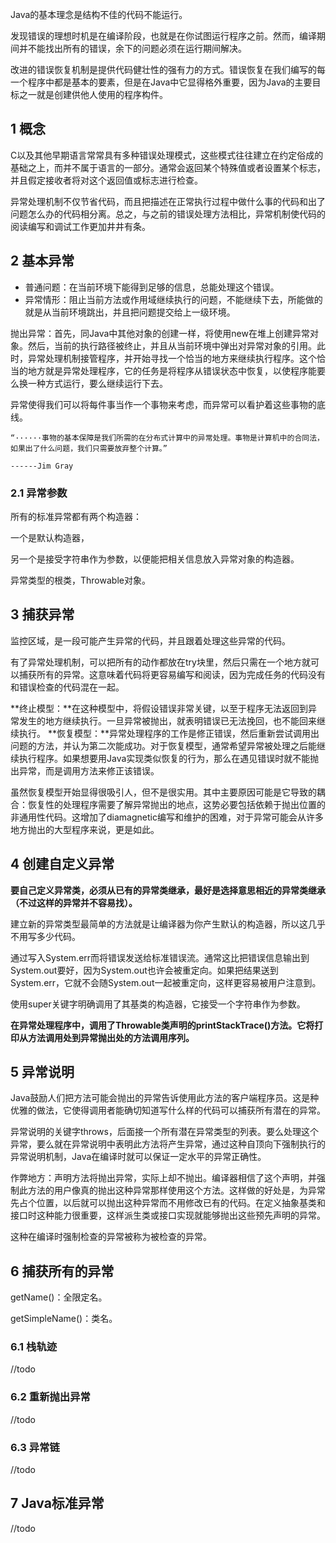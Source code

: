 Java的基本理念是结构不佳的代码不能运行。 

发现错误的理想时机是在编译阶段，也就是在你试图运行程序之前。然而，编译期间并不能找出所有的错误，余下的问题必须在运行期间解决。

改进的错误恢复机制是提供代码健壮性的强有力的方式。错误恢复在我们编写的每一个程序中都是基本的要素，但是在Java中它显得格外重要，因为Java的主要目标之一就是创建供他人使用的程序构件。

## 1 概念

C以及其他早期语言常常具有多种错误处理模式，这些模式往往建立在约定俗成的基础之上，而并不属于语言的一部分。通常会返回某个特殊值或者设置某个标志，并且假定接收者将对这个返回值或标志进行检查。

异常处理机制不仅节省代码，而且把描述在正常执行过程中做什么事的代码和出了问题怎么办的代码相分离。总之，与之前的错误处理方法相比，异常机制使代码的阅读编写和调试工作更加井井有条。

## 2 基本异常

- 普通问题：在当前环境下能得到足够的信息，总能处理这个错误。
- 异常情形：阻止当前方法或作用域继续执行的问题，不能继续下去，所能做的就是从当前环境跳出，并且把问题提交给上一级环境。

抛出异常：首先，同Java中其他对象的创建一样，将使用new在堆上创建异常对象。然后，当前的执行路径被终止，并且从当前环境中弹出对异常对象的引用。此时，异常处理机制接管程序，并开始寻找一个恰当的地方来继续执行程序。这个恰当的地方就是异常处理程序，它的任务是将程序从错误状态中恢复，以使程序能要么换一种方式运行，要么继续运行下去。

异常使得我们可以将每件事当作一个事物来考虑，而异常可以看护着这些事物的底线。

    “······事物的基本保障是我们所需的在分布式计算中的异常处理。事物是计算机中的合同法，如果出了什么问题，我们只需要放弃整个计算。”
                                                                                                                  ------Jim Gray

### 2.1 异常参数

所有的标准异常都有两个构造器：

一个是默认构造器，

另一个是接受字符串作为参数，以便能把相关信息放入异常对象的构造器。

异常类型的根类，Throwable对象。

## 3 捕获异常

监控区域，是一段可能产生异常的代码，并且跟着处理这些异常的代码。

有了异常处理机制，可以把所有的动作都放在try块里，然后只需在一个地方就可以捕获所有的异常。这意味着代码将更容易编写和阅读，因为完成任务的代码没有和错误检查的代码混在一起。

**终止模型：**在这种模型中，将假设错误非常关键，以至于程序无法返回到异常发生的地方继续执行。一旦异常被抛出，就表明错误已无法挽回，也不能回来继续执行。
**恢复模型：**异常处理程序的工作是修正错误，然后重新尝试调用出问题的方法，并认为第二次能成功。对于恢复模型，通常希望异常被处理之后能继续执行程序。如果想要用Java实现类似恢复的行为，那么在遇见错误时就不能抛出异常，而是调用方法来修正该错误。

虽然恢复模型开始显得很吸引人，但不是很实用。其中主要原因可能是它导致的耦合：恢复性的处理程序需要了解异常抛出的地点，这势必要包括依赖于抛出位置的非通用性代码。这增加了diamagnetic编写和维护的困难，对于异常可能会从许多地方抛出的大型程序来说，更是如此。

## 4 创建自定义异常

**要自己定义异常类，必须从已有的异常类继承，最好是选择意思相近的异常类继承（不过这样的异常并不容易找）。**

建立新的异常类型最简单的方法就是让编译器为你产生默认的构造器，所以这几乎不用写多少代码。

通过写入System.err而将错误发送给标准错误流。通常这比把错误信息输出到System.out要好，因为System.out也许会被重定向。如果把结果送到System.err，它就不会随System.out一起被重定向，这样更容易被用户注意到。

使用super关键字明确调用了其基类的构造器，它接受一个字符串作为参数。

**在异常处理程序中，调用了Throwable类声明的printStackTrace()方法。它将打印从方法调用处到异常抛出处的方法调用序列。**

## 5 异常说明

Java鼓励人们把方法可能会抛出的异常告诉使用此方法的客户端程序员。这是种优雅的做法，它使得调用者能确切知道写什么样的代码可以捕获所有潜在的异常。

异常说明的关键字throws，后面接一个所有潜在异常类型的列表。要么处理这个异常，要么就在异常说明中表明此方法将产生异常，通过这种自顶向下强制执行的异常说明机制，Java在编译时就可以保证一定水平的异常正确性。

作弊地方：声明方法将抛出异常，实际上却不抛出。编译器相信了这个声明，并强制此方法的用户像真的抛出这种异常那样使用这个方法。这样做的好处是，为异常先占个位置，以后就可以抛出这种异常而不用修改已有的代码。在定义抽象基类和接口时这种能力很重要，这样派生类或接口实现就能够抛出这些预先声明的异常。

这种在编译时强制检查的异常被称为被检查的异常。

## 6 捕获所有的异常

getName()：全限定名。

getSimpleName()：类名。

### 6.1 栈轨迹

//todo



### 6.2 重新抛出异常

//todo



### 6.3 异常链

//todo

## 7 Java标准异常

//todo